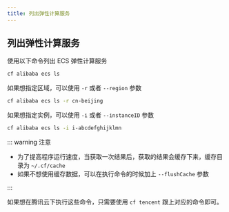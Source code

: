 ```yaml
---
title: 列出弹性计算服务
---
```


## 列出弹性计算服务

使用以下命令列出 ECS 弹性计算服务

```bash
cf alibaba ecs ls
```

如果想指定区域，可以使用 `-r` 或者 `--region` 参数

```bash
cf alibaba ecs ls -r cn-beijing
```

如果想指定实例，可以使用 `-i` 或者 `--instanceID` 参数

```bash
cf alibaba ecs ls -i i-abcdefghijklmn
```

::: warning 注意

* 为了提高程序运行速度，当获取一次结果后，获取的结果会缓存下来，缓存目录为 `~/.cf/cache`
* 如果不想使用缓存数据，可以在执行命令的时候加上 `--flushCache` 参数

:::

如果想在腾讯云下执行这些命令，只需要使用 `cf tencent` 跟上对应的命令即可。

<Vssue />

<script>
export default {
    mounted () {
      this.$page.lastUpdated = "2022年7月18日"
    }
  }
</script>